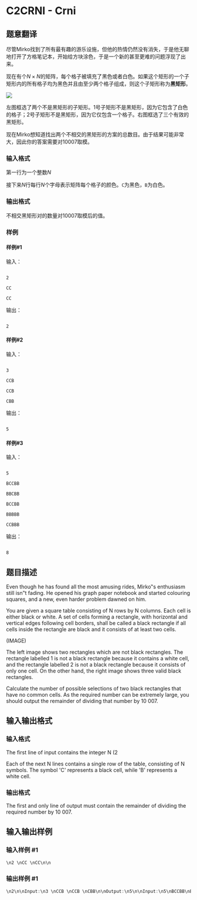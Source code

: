 # C2CRNI - Crni

## 题意翻译

尽管Mirko找到了所有最有趣的游乐设施，但他的热情仍然没有消失，于是他无聊地打开了方格笔记本，开始给方块涂色，于是一个新的甚至更难的问题浮现了出来。

现在有个$N\times N$的矩阵，每个格子被填充了黑色或者白色。如果这个矩形的一个子矩形内的所有格子均为黑色并且由至少两个格子组成，则这个子矩形称为**黑矩形**。

![](https://cdn.luogu.com.cn/upload/image_hosting/hidn0vrp.png)

左图框选了两个不是黑矩形的子矩形。1号子矩形不是黑矩形，因为它包含了白色的格子；2号子矩形不是黑矩形，因为它仅包含一个格子。右图框选了三个有效的黑矩形。

现在Mirko想知道找出两个不相交的黑矩形的方案的总数目。由于结果可能非常大，因此你的答案需要对$10007$取模。

### 输入格式

第一行为一个整数$N$

接下来$N$行每行$N$个字母表示矩阵每个格子的颜色。`C`为黑色，`B`为白色。

### 输出格式

不相交黑矩形对的数量对$10007$取模后的值。

### 样例

#### 样例#1

输入：

```

2

CC

CC

```

输出：

```

2

```

#### 样例#2

输入：

```

3

CCB

CCB

CBB

```

输出：

```

5

```

#### 样例#3

输入：

```

5

BCCBB

BBCBB

BCCBB

BBBBB

CCBBB

```

输出：

```

8

```

## 题目描述

Even though he has found all the most amusing rides, Mirko‟s enthusiasm still isn‟t fading. He opened his graph paper notebook and started colouring squares, and a new, even harder problem dawned on him.

You are given a square table consisting of N rows by N columns. Each cell is either black or white. A set of cells forming a rectangle, with horizontal and vertical edges following cell borders, shall be called a black rectangle if all cells inside the rectangle are black and it consists of at least two cells.

(IMAGE)

The left image shows two rectangles which are not black rectangles. The rectangle labelled 1 is not a black rectangle because it contains a white cell, and the rectangle labelled 2 is not a black rectangle because it consists of only one cell. On the other hand, the right image shows three valid black rectangles.

Calculate the number of possible selections of two black rectangles that have no common cells. As the required number can be extremely large, you should output the remainder of dividing that number by 10 007.

## 输入输出格式

### 输入格式

The first line of input contains the integer N (2

Each of the next N lines contains a single row of the table, consisting of N symbols. The symbol 'C' represents a black cell, while 'B' represents a white cell.

### 输出格式

The first and only line of output must contain the remainder of dividing the required number by 10 007.

## 输入输出样例

### 输入样例 #1

```cpp
\n2 \nCC \nCC\n\n
```


### 输出样例 #1

```cpp
\n2\n\nInput:\n3 \nCCB \nCCB \nCBB\n\nOutput:\n5\n\nInput:\n5\nBCCBB\nBBCBB\nBCCBB\nBBBBB\nCCBBB\n\nOutput:\n8
```


